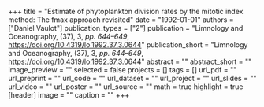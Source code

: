 +++
title = "Estimate of phytoplankton division rates by the mitotic index method: The fmax approach revisited"
date = "1992-01-01"
authors = ["Daniel Vaulot"]
publication_types = ["2"]
publication = "Limnology and Oceanography, (37), 3, _pp. 644–649_, https://doi.org/10.4319/lo.1992.37.3.0644"
publication_short = "Limnology and Oceanography, (37), 3, _pp. 644–649_, https://doi.org/10.4319/lo.1992.37.3.0644"
abstract = ""
abstract_short = ""
image_preview = ""
selected = false
projects = []
tags = []
url_pdf = ""
url_preprint = ""
url_code = ""
url_dataset = ""
url_project = ""
url_slides = ""
url_video = ""
url_poster = ""
url_source = ""
math = true
highlight = true
[header]
image = ""
caption = ""
+++
